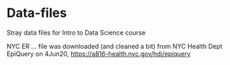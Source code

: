 # Data-files
Stray data files for Intro to Data Science course

NYC ER ... file was downloaded (and cleaned a bit) from NYC Health Dept EpiQuery on 4Jun20, https://a816-health.nyc.gov/hdi/epiquery
